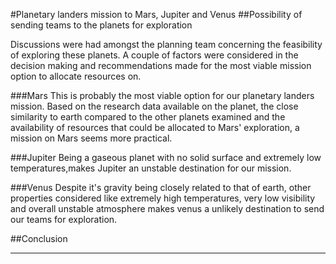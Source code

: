#Planetary landers mission to Mars, Jupiter and Venus
##Possibility of sending teams to the planets for exploration

Discussions were had amongst the planning team concerning the feasibility of exploring these planets. A couple of factors were
considered in the decision making and recommendations made for the most viable mission option to allocate resources on.

###Mars
This is probably the most viable option for our planetary landers mission.
Based on the research data available on the planet, the close similarity to earth compared to the other planets examined and the 
availability of resources that could be allocated to Mars' exploration, a mission on Mars seems more practical.

###Jupiter
Being a  gaseous planet with no solid surface and extremely low temperatures,makes Jupiter an unstable destination for our mission.

###Venus
Despite it's gravity being closely related to that of earth, other properties considered like extremely high temperatures, very
low visibility and overall unstable atmosphere makes venus a unlikely destination to send our teams for exploration.
 
##Conclusion
___________________
